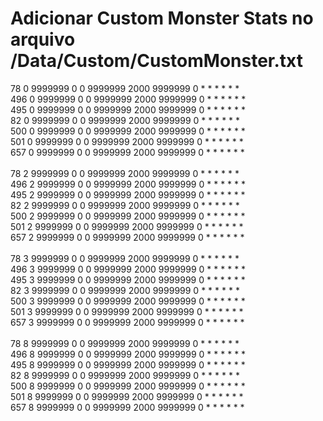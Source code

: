 # Adicionar Custom Monster Stats no arquivo /Data/Custom/CustomMonster.txt
78        0           9999999   0           0           9999999   2000          9999999       0                *             *             *              *              *              *\
496       0           9999999   0           0           9999999   2000          9999999       0                *             *             *              *              *              *\
495       0           9999999   0           0           9999999   2000          9999999       0                *             *             *              *              *              *\
82        0           9999999   0           0           9999999   2000          9999999       0                *             *             *              *              *              *\
500       0           9999999   0           0           9999999   2000          9999999       0                *             *             *              *              *              *\
501       0           9999999   0           0           9999999   2000          9999999       0                *             *             *              *              *              *\
657       0           9999999   0           0           9999999   2000          9999999       0                *             *             *              *              *              *\
\
78        2           9999999   0           0           9999999   2000          9999999       0                *             *             *              *              *              *\
496       2           9999999   0           0           9999999   2000          9999999       0                *             *             *              *              *              *\
495       2           9999999   0           0           9999999   2000          9999999       0                *             *             *              *              *              *\
82        2           9999999   0           0           9999999   2000          9999999       0                *             *             *              *              *              *\
500       2           9999999   0           0           9999999   2000          9999999       0                *             *             *              *              *              *\
501       2           9999999   0           0           9999999   2000          9999999       0                *             *             *              *              *              *\
657       2           9999999   0           0           9999999   2000          9999999       0                *             *             *              *              *              *\
\
78        3           9999999   0           0           9999999   2000          9999999       0                *             *             *              *              *              *\
496       3           9999999   0           0           9999999   2000          9999999       0                *             *             *              *              *              *\
495       3           9999999   0           0           9999999   2000          9999999       0                *             *             *              *              *              *\
82        3           9999999   0           0           9999999   2000          9999999       0                *             *             *              *              *              *\
500       3           9999999   0           0           9999999   2000          9999999       0                *             *             *              *              *              *\
501       3           9999999   0           0           9999999   2000          9999999       0                *             *             *              *              *              *\
657       3           9999999   0           0           9999999   2000          9999999       0                *             *             *              *              *              *\
\
78        8           9999999   0           0           9999999   2000          9999999       0                *             *             *              *              *              *\
496       8           9999999   0           0           9999999   2000          9999999       0                *             *             *              *              *              *\
495       8           9999999   0           0           9999999   2000          9999999       0                *             *             *              *              *              *\
82        8           9999999   0           0           9999999   2000          9999999       0                *             *             *              *              *              *\
500       8           9999999   0           0           9999999   2000          9999999       0                *             *             *              *              *              *\
501       8           9999999   0           0           9999999   2000          9999999       0                *             *             *              *              *              *\
657       8           9999999   0           0           9999999   2000          9999999       0                *             *             *              *              *              *
